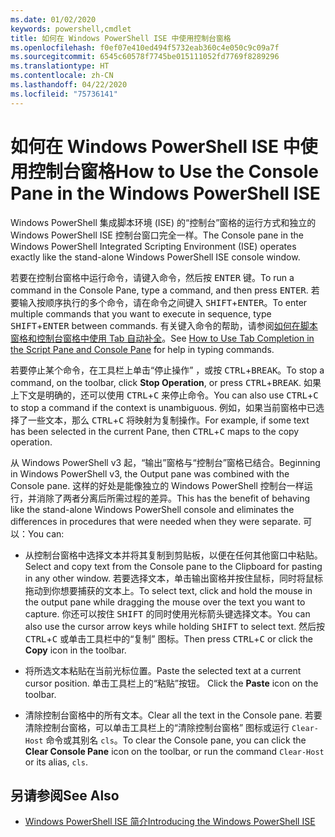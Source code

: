 ```yaml
---
ms.date: 01/02/2020
keywords: powershell,cmdlet
title: 如何在 Windows PowerShell ISE 中使用控制台窗格
ms.openlocfilehash: f0ef07e410ed494f5732eab360c4e050c9c09a7f
ms.sourcegitcommit: 6545c60578f7745be015111052fd7769f8289296
ms.translationtype: HT
ms.contentlocale: zh-CN
ms.lasthandoff: 04/22/2020
ms.locfileid: "75736141"
---
```

# <a name="how-to-use-the-console-pane-in-the-windows-powershell-ise"></a><span data-ttu-id="0c375-103">如何在 Windows PowerShell ISE 中使用控制台窗格</span><span class="sxs-lookup"><span data-stu-id="0c375-103">How to Use the Console Pane in the Windows PowerShell ISE</span></span>

<span data-ttu-id="0c375-104">Windows PowerShell 集成脚本环境 (ISE) 的“控制台”窗格的运行方式和独立的 Windows PowerShell ISE 控制台窗口完全一样。</span><span class="sxs-lookup"><span data-stu-id="0c375-104">The Console pane in the Windows PowerShell Integrated Scripting Environment (ISE) operates exactly like the stand-alone Windows PowerShell ISE console window.</span></span>

<span data-ttu-id="0c375-105">若要在控制台窗格中运行命令，请键入命令，然后按 <kbd>ENTER</kbd> 键。</span><span class="sxs-lookup"><span data-stu-id="0c375-105">To run a command in the Console Pane, type a command, and then press <kbd>ENTER</kbd>.</span></span> <span data-ttu-id="0c375-106">若要输入按顺序执行的多个命令，请在命令之间键入 <kbd>SHIFT</kbd>+<kbd>ENTER</kbd>。</span><span class="sxs-lookup"><span data-stu-id="0c375-106">To enter multiple commands that you want to execute in sequence, type <kbd>SHIFT</kbd>+<kbd>ENTER</kbd> between commands.</span></span> <span data-ttu-id="0c375-107">有关键入命令的帮助，请参阅[如何在脚本窗格和控制台窗格中使用 Tab 自动补全](How-to-Use-Tab-Completion-in-the-Script-Pane-and-Console-Pane.md)。</span><span class="sxs-lookup"><span data-stu-id="0c375-107">See [How to Use Tab Completion in the Script Pane and Console Pane](How-to-Use-Tab-Completion-in-the-Script-Pane-and-Console-Pane.md) for help in typing commands.</span></span>

<span data-ttu-id="0c375-108">若要停止某个命令，在工具栏上单击“停止操作”  ，或按 <kbd>CTRL</kbd>+<kbd>BREAK</kbd>。</span><span class="sxs-lookup"><span data-stu-id="0c375-108">To stop a command, on the toolbar, click **Stop Operation**, or press <kbd>CTRL</kbd>+<kbd>BREAK</kbd>.</span></span> <span data-ttu-id="0c375-109">如果上下文是明确的，还可以使用 <kbd>CTRL</kbd>+<kbd>C</kbd> 来停止命令。</span><span class="sxs-lookup"><span data-stu-id="0c375-109">You can also use <kbd>CTRL</kbd>+<kbd>C</kbd> to stop a command if the context is unambiguous.</span></span> <span data-ttu-id="0c375-110">例如，如果当前窗格中已选择了一些文本，那么 <kbd>CTRL</kbd>+<kbd>C</kbd> 将映射为复制操作。</span><span class="sxs-lookup"><span data-stu-id="0c375-110">For example, if some text has been selected in the current Pane, then <kbd>CTRL</kbd>+<kbd>C</kbd> maps to the copy operation.</span></span>

<span data-ttu-id="0c375-111">从 Windows PowerShell v3 起，“输出”窗格与“控制台”窗格已结合。</span><span class="sxs-lookup"><span data-stu-id="0c375-111">Beginning in Windows PowerShell v3, the Output pane was combined with the Console pane.</span></span> <span data-ttu-id="0c375-112">这样的好处是能像独立的 Windows PowerShell 控制台一样运行，并消除了两者分离后所需过程的差异。</span><span class="sxs-lookup"><span data-stu-id="0c375-112">This has the benefit of behaving like the stand-alone Windows PowerShell console and eliminates the differences in procedures that were needed when they were separate.</span></span> <span data-ttu-id="0c375-113">可以：</span><span class="sxs-lookup"><span data-stu-id="0c375-113">You can:</span></span>

- <span data-ttu-id="0c375-114">从控制台窗格中选择文本并将其复制到剪贴板，以便在任何其他窗口中粘贴。</span><span class="sxs-lookup"><span data-stu-id="0c375-114">Select and copy text from the Console pane to the Clipboard for pasting in any other window.</span></span> <span data-ttu-id="0c375-115">若要选择文本，单击输出窗格并按住鼠标，同时将鼠标拖动到你想要捕获的文本上。</span><span class="sxs-lookup"><span data-stu-id="0c375-115">To select text, click and hold the mouse in the output pane while dragging the mouse over the text you want to capture.</span></span> <span data-ttu-id="0c375-116">你还可以按住 <kbd>SHIFT</kbd> 的同时使用光标箭头键选择文本。</span><span class="sxs-lookup"><span data-stu-id="0c375-116">You can also use the cursor arrow keys while holding <kbd>SHIFT</kbd> to select text.</span></span> <span data-ttu-id="0c375-117">然后按 <kbd>CTRL</kbd>+<kbd>C</kbd> 或单击工具栏中的“复制”  图标。</span><span class="sxs-lookup"><span data-stu-id="0c375-117">Then press <kbd>CTRL</kbd>+<kbd>C</kbd> or click the **Copy** icon in the toolbar.</span></span>

- <span data-ttu-id="0c375-118">将所选文本粘贴在当前光标位置。</span><span class="sxs-lookup"><span data-stu-id="0c375-118">Paste the selected text at a current cursor position.</span></span> <span data-ttu-id="0c375-119">单击工具栏上的“粘贴”按钮。 </span><span class="sxs-lookup"><span data-stu-id="0c375-119">Click the **Paste** icon on the toolbar.</span></span>

- <span data-ttu-id="0c375-120">清除控制台窗格中的所有文本。</span><span class="sxs-lookup"><span data-stu-id="0c375-120">Clear all the text in the Console pane.</span></span> <span data-ttu-id="0c375-121">若要清除控制台窗格，可以单击工具栏上的“清除控制台窗格”  图标或运行 `Clear-Host` 命令或其别名 `cls`。</span><span class="sxs-lookup"><span data-stu-id="0c375-121">To clear the Console pane, you can click the **Clear Console Pane** icon on the toolbar, or run the command `Clear-Host` or its alias, `cls`.</span></span>

## <a name="see-also"></a><span data-ttu-id="0c375-122">另请参阅</span><span class="sxs-lookup"><span data-stu-id="0c375-122">See Also</span></span>

- [<span data-ttu-id="0c375-123">Windows PowerShell ISE 简介</span><span class="sxs-lookup"><span data-stu-id="0c375-123">Introducing the Windows PowerShell ISE</span></span>](Introducing-the-Windows-PowerShell-ISE.md)

